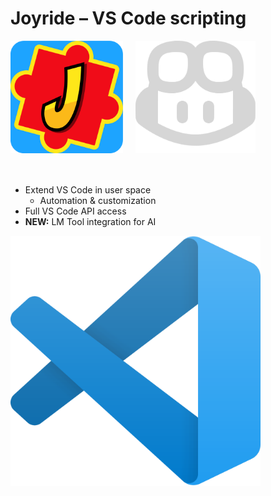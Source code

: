 <div class="slide">

# Joyride – VS Code scripting

<div class="row">
<div class="column col-6">

<div style="display: flex; justify-content: flex-start; gap: 20px; margin-bottom: 50px;">
<img src="images/joyride-icon.png" alt="Joyride Symbol" style="max-height: 180px;" />
<img src="images/copilot-icon-light.png" alt="CoPilot Symbol" style="max-height: 180px;" />
</div>

- Extend VS Code in user space
  - Automation & customization
- Full VS Code API access
- **NEW:** LM Tool integration for AI

</div>

<div class="column col-6 icon-gallery center">
<img src="images/vscode.png" alt="VS Code Logo" style="height: 400px; width=auto;">
</div>

</div>

</div>
